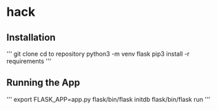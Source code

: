 # hack

## Installation
'''
git clone
cd to repository
python3 -m venv flask
pip3 install -r requirements
'''


## Running the App
'''
export FLASK_APP=app.py
flask/bin/flask initdb
flask/bin/flask run
'''
